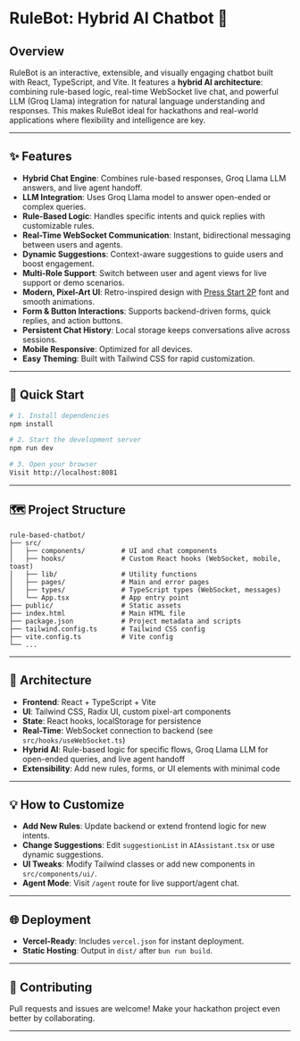 # RuleBot: Hybrid AI Chatbot 🚀



## Overview
RuleBot is an interactive, extensible, and visually engaging chatbot built with React, TypeScript, and Vite. It features a **hybrid AI architecture**: combining rule-based logic, real-time WebSocket live chat, and powerful LLM (Groq Llama) integration for natural language understanding and responses. This makes RuleBot ideal for hackathons and real-world applications where flexibility and intelligence are key.

---

## ✨ Features
- **Hybrid Chat Engine**: Combines rule-based responses, Groq Llama LLM answers, and live agent handoff.
- **LLM Integration**: Uses Groq Llama model to answer open-ended or complex queries.
- **Rule-Based Logic**: Handles specific intents and quick replies with customizable rules.
- **Real-Time WebSocket Communication**: Instant, bidirectional messaging between users and agents.
- **Dynamic Suggestions**: Context-aware suggestions to guide users and boost engagement.
- **Multi-Role Support**: Switch between user and agent views for live support or demo scenarios.
- **Modern, Pixel-Art UI**: Retro-inspired design with [Press Start 2P](https://fonts.google.com/specimen/Press+Start+2P) font and smooth animations.
- **Form & Button Interactions**: Supports backend-driven forms, quick replies, and action buttons.
- **Persistent Chat History**: Local storage keeps conversations alive across sessions.
- **Mobile Responsive**: Optimized for all devices.
- **Easy Theming**: Built with Tailwind CSS for rapid customization.

---

## 🚀 Quick Start

```bash
# 1. Install dependencies
npm install

# 2. Start the development server
npm run dev

# 3. Open your browser
Visit http://localhost:8081
```

---

## 🗺️ Project Structure
```
rule-based-chatbot/
├── src/
│   ├── components/         # UI and chat components
│   ├── hooks/              # Custom React hooks (WebSocket, mobile, toast)
│   ├── lib/                # Utility functions
│   ├── pages/              # Main and error pages
│   ├── types/              # TypeScript types (WebSocket, messages)
│   └── App.tsx             # App entry point
├── public/                 # Static assets
├── index.html              # Main HTML file
├── package.json            # Project metadata and scripts
├── tailwind.config.ts      # Tailwind CSS config
├── vite.config.ts          # Vite config
└── ...
```

---

## 🧩 Architecture
- **Frontend**: React + TypeScript + Vite
- **UI**: Tailwind CSS, Radix UI, custom pixel-art components
- **State**: React hooks, localStorage for persistence
- **Real-Time**: WebSocket connection to backend (see `src/hooks/useWebSocket.ts`)
- **Hybrid AI**: Rule-based logic for specific flows, Groq Llama LLM for open-ended queries, and live agent handoff
- **Extensibility**: Add new rules, forms, or UI elements with minimal code

---

## 💡 How to Customize
- **Add New Rules**: Update backend or extend frontend logic for new intents.
- **Change Suggestions**: Edit `suggestionList` in `AIAssistant.tsx` or use dynamic suggestions.
- **UI Tweaks**: Modify Tailwind classes or add new components in `src/components/ui/`.
- **Agent Mode**: Visit `/agent` route for live support/agent chat.

---

## 🌐 Deployment
- **Vercel-Ready**: Includes `vercel.json` for instant deployment.
- **Static Hosting**: Output in `dist/` after `bun run build`.

---

## 🤝 Contributing
Pull requests and issues are welcome! Make your hackathon project even better by collaborating.

---






